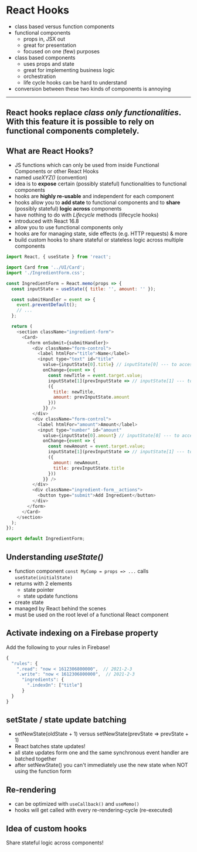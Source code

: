 # React Hooks

- class based versus function components
- functional components
    - props in, JSX out
    - great for presentation
    - focused on one (few) purposes
- class based components
    - uses props and state
    - great for implementing business logic
    - orchestration
    - life cycle hooks can be hard to understand
- conversion between these two kinds of components is annoying

---
React hooks replace _class only functionalities_.
With this feature it is possible to rely on functional components completely.
---

## What are React Hooks?

- JS functions which can only be used from inside Functional Components or other React Hooks
- named _useXYZ()_ (convention)
- idea is to **expose** certain (possibly stateful) functionalities to functional components
- hooks are **highly re-usable** and independent for each component
- hooks allow you to **add state** to functional components and to **share** (possibly stateful) **logic across** components
- have nothing to do with *Lifecycle* methods (lifecycle hooks)
- introduced with React 16.8
- allow you to use functional components only
- hooks are for managing state, side effects (e.g. HTTP requests) & more
- build custom hooks to share stateful or stateless logic across multiple components

~~~js
import React, { useState } from 'react';

import Card from '../UI/Card';
import './IngredientForm.css';

const IngredientForm = React.memo(props => {
  const inputState = useState({ title: '', amount: '' });

  const submitHandler = event => {
    event.preventDefault();
    // ...
  };

  return (
    <section className="ingredient-form">
      <Card>
        <form onSubmit={submitHandler}>
          <div className="form-control">
            <label htmlFor="title">Name</label>
            <input type="text" id="title"
              value={inputState[0].title} // inputState[0] --- to access the values
              onChange={event => {
                const newTitle = event.target.value;
                inputState[1](prevInputState => // inputState[1] --- to access the functions to manipulate state
                ({
                  title: newTitle,
                  amount: prevInputState.amount
                }))
              }} />
          </div>
          <div className="form-control">
            <label htmlFor="amount">Amount</label>
            <input type="number" id="amount"
              value={inputState[0].amount} // inputState[0] --- to access the values
              onChange={event => {
                const newAmount = event.target.value;
                inputState[1](prevInputState => // inputState[1] --- to access the functions to manipulate state
                ({
                  amount: newAmount,
                  title: prevInputState.title
                }))
              }} />
          </div>
          <div className="ingredient-form__actions">
            <button type="submit">Add Ingredient</button>
          </div>
        </form>
      </Card>
    </section>
  );
});

export default IngredientForm;
~~~

## Understanding _useState()_

- function component `const MyComp = props => ...` calls `useState(initialState)`
- returns with 2 elements
    - state pointer
    - state update functions
- create state
- managed by React behind the scenes
- must be used on the root level of a functional React component

## Activate indexing on a Firebase property

Add the following to your rules in Firebase!

~~~js
{
  "rules": {
    ".read": "now < 1612306800000",  // 2021-2-3
    ".write": "now < 1612306800000",  // 2021-2-3
      "ingredients": {
        ".indexOn": ["title"]
      }
  }
}
~~~

## setState / state update batching

- setNewState(oldState + 1) versus setNewState(prevState => prevState + 1)
- React batches state updates!
- all state updates form one and the same synchronous event handler are batched together
- after setNewState() you can't immediately use the new state when NOT using the function form

## Re-rendering

- can be optimized with `useCallback()` and `useMemo()`
- hooks will get called with every re-rendering-cycle (re-executed)

## Idea of custom hooks

Share stateful logic across components!
